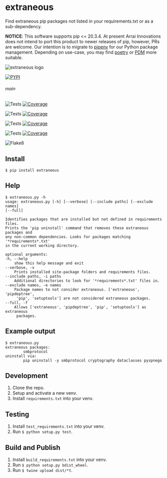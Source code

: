 # extraneous

Find extraneous pip packages not listed in your requirements.txt or as a sub-dependency.

**NOTICE**: This software supports pip <= 20.3.4. At present Arrai Innovations does not intend to port this product to newer releases of pip, however, PRs are welcome. Our intention is to migrate to [pipenv](https://github.com/pypa/pipenv) for our Python package management. Depending on use-case, you may find [poetry](https://github.com/python-poetry/poetry) or [PDM](https://github.com/pdm-project/pdm) more suitable.

![extraneous logo](https://docs.arrai-dev.com/extraneous/readme/extraneous.png)

[![PYPI](https://img.shields.io/pypi/v/extraneous?style=for-the-badge)](https://pypi.org/project/extraneous/)

###### main

![Tests](https://docs.arrai-dev.com/extraneous/artifacts/main/python39.svg) [![Coverage](https://docs.arrai-dev.com/extraneous/artifacts/main/python39.coverage.svg)](https://docs.arrai-dev.com/extraneous/artifacts/main/htmlcov_python39/)

![Tests](https://docs.arrai-dev.com/extraneous/artifacts/main/python38.svg) [![Coverage](https://docs.arrai-dev.com/extraneous/artifacts/main/python38.coverage.svg)](https://docs.arrai-dev.com/extraneous/artifacts/main/htmlcov_python38/)

![Tests](https://docs.arrai-dev.com/extraneous/artifacts/main/python37.svg) [![Coverage](https://docs.arrai-dev.com/extraneous/artifacts/main/python37.coverage.svg)](https://docs.arrai-dev.com/extraneous/artifacts/main/htmlcov_python37/)

![Tests](https://docs.arrai-dev.com/extraneous/artifacts/main/python36.svg) [![Coverage](https://docs.arrai-dev.com/extraneous/artifacts/main/python36.coverage.svg)](https://docs.arrai-dev.com/extraneous/artifacts/main/htmlcov_python36/)

![Flake8](https://docs.arrai-dev.com/extraneous/artifacts/main/flake8.svg)

## Install

```console
$ pip install extraneous
```

## Help

```console
$ extraneous.py -h
usage: extraneous.py [-h] [--verbose] [--include paths] [--exclude names]
[--full]

Identifies packages that are installed but not defined in requirements files.
Prints the 'pip uninstall' command that removes these extraneous packages and
any non-common dependencies. Looks for packages matching '*requirements*.txt'
in the current working directory.

optional arguments:
-h, --help
    show this help message and exit
--verbose, -v
    Prints installed site-package folders and requirements files.
--include paths, -i paths
    Additional directories to look for '*requirements*.txt' files in.
--exclude names, -e names
    Package names to not consider extraneous. ['extraneous', 'pipdeptree',
     'pip', 'setuptools'] are not considered extraneous packages.
--full, -f
    Allows ['extraneous', 'pipdeptree', 'pip', 'setuptools'] as extraneous
     packages.
```

## Example output

```console
$ extraneous.py
extraneous packages:
        smbprotocol
uninstall via:
        pip uninstall -y smbprotocol cryptography dataclasses pyspnego
```

## Development

1. Clone the repo.
2. Setup and activate a new venv.
3. Install `requirements.txt` into your venv.

## Testing

1. Install `test_requirements.txt` into your venv.
2. Run `$ python setup.py test`.

## Build and Publish

1. Install `build_requirements.txt` into your venv.
2. Run `$ python setup.py bdist_wheel`.
3. Run `$ twine upload dist/*t`.
